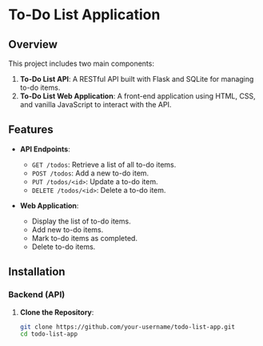 # To-Do List Application

## Overview

This project includes two main components:
1. **To-Do List API**: A RESTful API built with Flask and SQLite for managing to-do items.
2. **To-Do List Web Application**: A front-end application using HTML, CSS, and vanilla JavaScript to interact with the API.

## Features

- **API Endpoints**:
  - `GET /todos`: Retrieve a list of all to-do items.
  - `POST /todos`: Add a new to-do item.
  - `PUT /todos/<id>`: Update a to-do item.
  - `DELETE /todos/<id>`: Delete a to-do item.

- **Web Application**:
  - Display the list of to-do items.
  - Add new to-do items.
  - Mark to-do items as completed.
  - Delete to-do items.

## Installation

### Backend (API)

1. **Clone the Repository**:
   ```bash
   git clone https://github.com/your-username/todo-list-app.git
   cd todo-list-app
